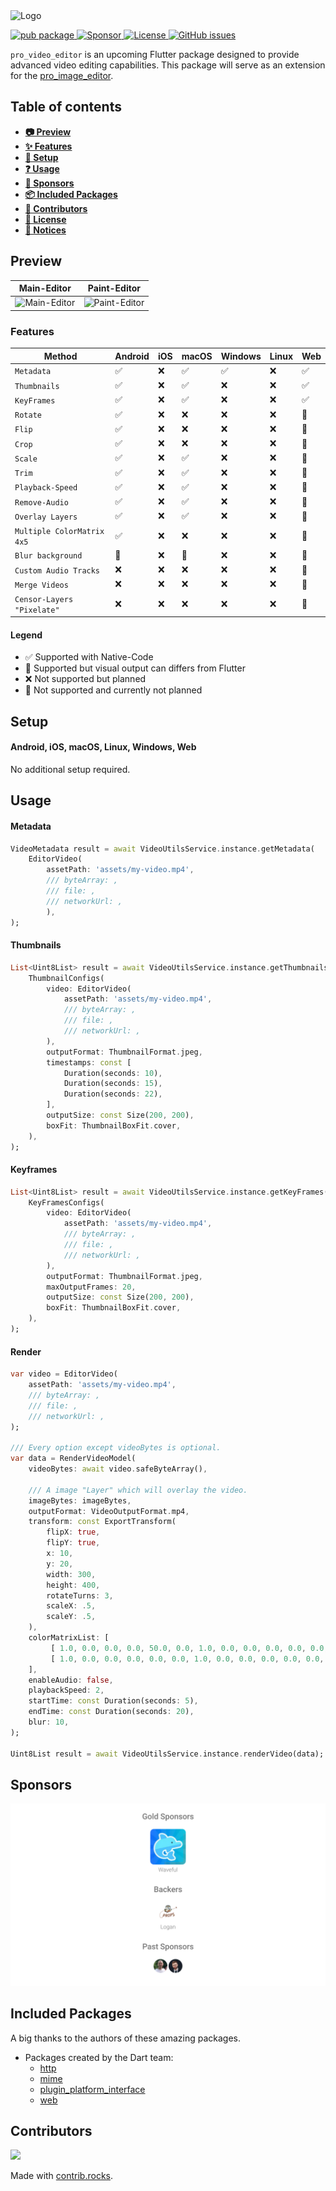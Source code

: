<img src="https://github.com/hm21/pro_video_editor/blob/stable/assets/logo.jpg?raw=true" alt="Logo" />

<p>
    <a href="https://pub.dartlang.org/packages/pro_video_editor">
        <img src="https://img.shields.io/pub/v/pro_video_editor.svg" alt="pub package">
    </a>
    <a href="https://github.com/sponsors/hm21">
        <img src="https://img.shields.io/static/v1?label=Sponsor&message=%E2%9D%A4&logo=GitHub&color=%23f5372a" alt="Sponsor">
    </a>
    <a href="https://img.shields.io/github/license/hm21/pro_video_editor">
        <img src="https://img.shields.io/github/license/hm21/pro_video_editor" alt="License">
    </a>
    <a href="https://github.com/hm21/pro_video_editor/issues">
        <img src="https://img.shields.io/github/issues/hm21/pro_video_editor" alt="GitHub issues">
    </a> 
</p>

`pro_video_editor` is an upcoming Flutter package designed to provide advanced video editing capabilities. This package will serve as an extension for the [pro_image_editor](https://pub.dev/packages/pro_image_editor).


## Table of contents

- **[📷 Preview](#preview)**
- **[✨ Features](#features)**
- **[🔧 Setup](#setup)**
- **[❓ Usage](#usage)**
- **[💖 Sponsors](#sponsors)**
- **[📦 Included Packages](#included-packages)**
- **[🤝 Contributors](#contributors)**
- **[📜 License](LICENSE)**
- **[📜 Notices](NOTICES)**

## Preview
<table>
  <thead>
    <tr>
      <th align="center">Main-Editor</th>
      <th align="center">Paint-Editor</th>
    </tr>
  </thead>
  <tbody>
    <tr>
      <td align="center" width="50%">
        <img src="https://github.com/hm21/pro_video_editor/blob/stable/assets/preview/main_editor.jpg?raw=true" alt="Main-Editor" />
      </td>
      <td align="center" width="50%">
        <img src="https://github.com/hm21/pro_video_editor/blob/stable/assets/preview/paint_editor.jpg?raw=true" alt="Paint-Editor" />
      </td>
    </tr>
  </tbody>
</table>


### Features

| Method                     | Android | iOS  | macOS  | Windows  | Linux  | Web   |
|----------------------------|---------|------|--------|----------|--------|-------|
| `Metadata`                 | ✅      | ❌  | ✅     | ✅      | ❌     | ✅   |
| `Thumbnails`               | ✅      | ❌  | ✅     | ❌      | ❌     | ✅   |
| `KeyFrames`                | ✅      | ❌  | ✅     | ❌      | ❌     | ✅   |
| `Rotate`                   | ✅      | ❌  | ❌     | ❌      | ❌     | 🚫   |
| `Flip`                     | ✅      | ❌  | ❌     | ❌      | ❌     | 🚫   |
| `Crop`                     | ✅      | ❌  | ❌     | ❌      | ❌     | 🚫   |
| `Scale`                    | ✅      | ❌  | ✅     | ❌      | ❌     | 🚫   |
| `Trim`                     | ✅      | ❌  | ✅     | ❌      | ❌     | 🚫   |
| `Playback-Speed`           | ✅      | ❌  | ✅     | ❌      | ❌     | 🚫   |
| `Remove-Audio`             | ✅      | ❌  | ✅     | ❌      | ❌     | 🚫   |
| `Overlay Layers`           | ✅      | ❌  | ✅     | ❌      | ❌     | 🚫   |
| `Multiple ColorMatrix 4x5` | ✅      | ❌  | ❌     | ❌      | ❌     | 🚫   |
| `Blur background`          | 🧪      | ❌  | 🧪     | ❌      | ❌     | 🚫   |
| `Custom Audio Tracks`      | ❌      | ❌  | ❌     | ❌      | ❌     | 🚫   |
| `Merge Videos`             | ❌      | ❌  | ❌     | ❌      | ❌     | 🚫   |
| `Censor-Layers "Pixelate"` | ❌      | ❌  | ❌     | ❌      | ❌     | 🚫   |



#### Legend
- ✅ Supported with Native-Code 
- 🧪 Supported but visual output can differs from Flutter
- ❌ Not supported but planned
- 🚫 Not supported and currently not planned

## Setup

#### Android, iOS, macOS, Linux, Windows, Web

No additional setup required.

## Usage
#### Metadata
```dart
VideoMetadata result = await VideoUtilsService.instance.getMetadata(
    EditorVideo(
        assetPath: 'assets/my-video.mp4',
        /// byteArray: ,
        /// file: ,
        /// networkUrl: ,
        ),
);
```

#### Thumbnails 

```dart
List<Uint8List> result = await VideoUtilsService.instance.getThumbnails(
    ThumbnailConfigs(
        video: EditorVideo(
            assetPath: 'assets/my-video.mp4',
            /// byteArray: ,
            /// file: ,
            /// networkUrl: ,
        ),
        outputFormat: ThumbnailFormat.jpeg,
        timestamps: const [
            Duration(seconds: 10),
            Duration(seconds: 15),
            Duration(seconds: 22),
        ],
        outputSize: const Size(200, 200),
        boxFit: ThumbnailBoxFit.cover,
    ),
);
```

#### Keyframes

```dart
List<Uint8List> result = await VideoUtilsService.instance.getKeyFrames(
    KeyFramesConfigs(
        video: EditorVideo(
            assetPath: 'assets/my-video.mp4',
            /// byteArray: ,
            /// file: ,
            /// networkUrl: ,
        ),
        outputFormat: ThumbnailFormat.jpeg,
        maxOutputFrames: 20,
        outputSize: const Size(200, 200),
        boxFit: ThumbnailBoxFit.cover,
    ),
);
```

#### Render
```dart
var video = EditorVideo(
    assetPath: 'assets/my-video.mp4',
    /// byteArray: ,
    /// file: ,
    /// networkUrl: ,
);

/// Every option except videoBytes is optional.
var data = RenderVideoModel(
    videoBytes: await video.safeByteArray(),

    /// A image "Layer" which will overlay the video.
    imageBytes: imageBytes,
    outputFormat: VideoOutputFormat.mp4,
    transform: const ExportTransform(
        flipX: true,
        flipY: true,
        x: 10,
        y: 20,
        width: 300,
        height: 400,
        rotateTurns: 3,
        scaleX: .5,
        scaleY: .5,
    ),
    colorMatrixList: [
         [ 1.0, 0.0, 0.0, 0.0, 50.0, 0.0, 1.0, 0.0, 0.0, 0.0, 0.0, 0.0, 1.0, 0.0, 0.0, 0.0, 0.0, 0.0, 1.0, 0.0 ],
         [ 1.0, 0.0, 0.0, 0.0, 0.0, 0.0, 1.0, 0.0, 0.0, 0.0, 0.0, 0.0, 1.0, 0.0, 0.0, 0.0, 0.0, 0.0, 1.0, 0.0 ],
    ],
    enableAudio: false,
    playbackSpeed: 2,
    startTime: const Duration(seconds: 5),
    endTime: const Duration(seconds: 20),
    blur: 10,
);

Uint8List result = await VideoUtilsService.instance.renderVideo(data);
```


## Sponsors 
<p align="center">
  <a href="https://github.com/sponsors/hm21">
    <img src='https://raw.githubusercontent.com/hm21/sponsors/main/sponsorkit/sponsors.svg'/>
  </a>
</p>

## Included Packages

A big thanks to the authors of these amazing packages.

- Packages created by the Dart team:
  - [http](https://pub.dev/packages/http)
  - [mime](https://pub.dev/packages/mime)
  - [plugin_platform_interface](https://pub.dev/packages/plugin_platform_interface)
  - [web](https://pub.dev/packages/web)


## Contributors
<a href="https://github.com/hm21/pro_video_editor/graphs/contributors">
  <img src="https://contrib.rocks/image?repo=hm21/pro_video_editor" />
</a>

Made with [contrib.rocks](https://contrib.rocks).
